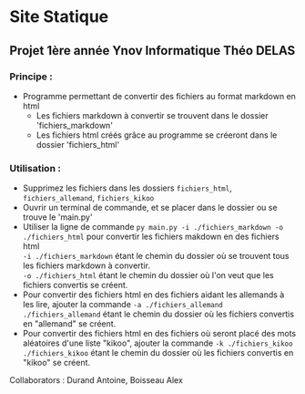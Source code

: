 # Site Statique  
## Projet 1ère année Ynov Informatique Théo DELAS  

### Principe :  
+ Programme permettant de convertir des fichiers au format markdown en html
    + Les fichiers markdown à convertir se trouvent dans le dossier 'fichiers_markdown'  
    + Les fichiers html créés grâce au programme se créeront dans le dossier 'fichiers_html'  

### Utilisation :  
+ Supprimez les fichiers dans les dossiers `fichiers_html`, `fichiers_allemand`, `fichiers_kikoo`  
+ Ouvrir un terminal de commande, et se placer dans le dossier ou se trouve le 'main.py'  
+ Utiliser la ligne de commande `py main.py -i ./fichiers_markdown -o ./fichiers_html` pour convertir les fichiers makdown en des fichiers html   
`-i ./fichiers_markdown` étant le chemin du dossier où se trouvent tous les fichiers markdown à convertir.  
`-o ./fichiers_html` étant le chemin du dossier où l'on veut que les fichiers convertis se créent.  
+ Pour convertir des fichiers html en des fichiers aidant les allemands à les lire, ajouter la commande `-a ./fichiers_allemand`  
`./fichiers_allemand` étant le chemin du dossier où les fichiers convertis en "allemand" se créent.
+ Pour convertir des fichiers html en des fichiers où seront placé des mots aléatoires d'une liste "kikoo", ajouter la commande `-k ./fichiers_kikoo`  
`./fichiers_kikoo` étant le chemin du dossier où les fichiers convertis en "kikoo" se créent.



Collaborators : Durand Antoine, Boisseau Alex

